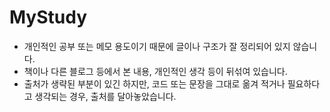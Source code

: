 # MyStudy

- 개인적인 공부 또는 메모 용도이기 때문에 글이나 구조가 잘 정리되어 있지 않습니다. 
- 책이나 다른 블로그 등에서 본 내용, 개인적인 생각 등이 뒤섞여 있습니다.
- 출처가 생략된 부분이 있긴 하지만, 코드 또는 문장을 그대로 옮겨 적거나 필요하다고 생각되는 경우, 출처를 달아놓았습니다. 
